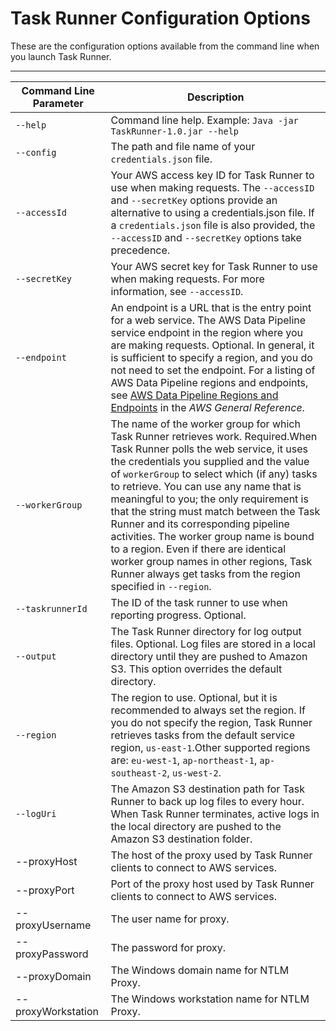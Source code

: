 # Task Runner Configuration Options<a name="dp-taskrunner-config-options"></a>

These are the configuration options available from the command line when you launch Task Runner\. 


****  

| Command Line Parameter | Description | 
| --- | --- | 
| `--help` | Command line help\. Example: `Java -jar TaskRunner-1.0.jar --help` | 
| `--config` | The path and file name of your `credentials.json` file\. | 
| `--accessId` | Your AWS access key ID for Task Runner to use when making requests\. The `--accessID` and `--secretKey` options provide an alternative to using a credentials\.json file\. If a `credentials.json` file is also provided, the `--accessID` and `--secretKey` options take precedence\.  | 
| `--secretKey` | Your AWS secret key for Task Runner to use when making requests\. For more information, see `--accessID`\.  | 
| `--endpoint` | An endpoint is a URL that is the entry point for a web service\. The AWS Data Pipeline service endpoint in the region where you are making requests\. Optional\. In general, it is sufficient to specify a region, and you do not need to set the endpoint\. For a listing of AWS Data Pipeline regions and endpoints, see [AWS Data Pipeline Regions and Endpoints](https://docs.aws.amazon.com/general/latest/gr/rande.html#datapipeline_region) in the *AWS General Reference*\. | 
| `--workerGroup` | The name of the worker group for which Task Runner retrieves work\. Required\.When Task Runner polls the web service, it uses the credentials you supplied and the value of `workerGroup` to select which \(if any\) tasks to retrieve\. You can use any name that is meaningful to you; the only requirement is that the string must match between the Task Runner and its corresponding pipeline activities\. The worker group name is bound to a region\. Even if there are identical worker group names in other regions, Task Runner always get tasks from the region specified in `--region`\. | 
| `--taskrunnerId` | The ID of the task runner to use when reporting progress\. Optional\. | 
| `--output` | The Task Runner directory for log output files\. Optional\. Log files are stored in a local directory until they are pushed to Amazon S3\. This option overrides the default directory\.  | 
| `--region` | The region to use\. Optional, but it is recommended to always set the region\. If you do not specify the region, Task Runner retrieves tasks from the default service region, `us-east-1`\.Other supported regions are: `eu-west-1`, `ap-northeast-1`, `ap-southeast-2`, `us-west-2`\.  | 
| `--logUri` | The Amazon S3 destination path for Task Runner to back up log files to every hour\. When Task Runner terminates, active logs in the local directory are pushed to the Amazon S3 destination folder\.  | 
| \-\-proxyHost | The host of the proxy used by Task Runner clients to connect to AWS services\. | 
| \-\-proxyPort | Port of the proxy host used by Task Runner clients to connect to AWS services\. | 
| \-\-proxyUsername | The user name for proxy\. | 
| \-\-proxyPassword | The password for proxy\. | 
| \-\-proxyDomain | The Windows domain name for NTLM Proxy\. | 
| \-\-proxyWorkstation | The Windows workstation name for NTLM Proxy\. | 